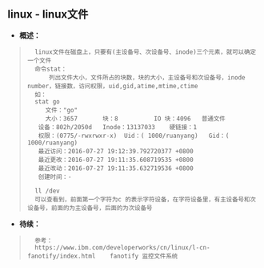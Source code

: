 ## linux - linux文件
- **概述：**
>       linux文件在磁盘上，只要有(主设备号、次设备号、inode)三个元素，就可以确定一个文件
>       命令stat：
>           列出文件大小，文件所占的块数，块的大小，主设备号和次设备号，inode number，链接数，访问权限，uid,gid,atime,mtime,ctime
>       如：
>       stat go
>          文件："go"
>          大小：3657       块：8          IO 块：4096   普通文件
>        设备：802h/2050d   Inode：13137033    硬链接：1
>        权限：(0775/-rwxrwxr-x)  Uid：( 1000/ruanyang)   Gid：( 1000/ruanyang)
>        最近访问：2016-07-27 19:12:39.792720377 +0800
>        最近更改：2016-07-27 19:11:35.608719535 +0800
>        最近改动：2016-07-27 19:11:35.632719536 +0800
>        创建时间：-
>
>       ll /dev
>       可以查看到，前面第一个字符为c 的表示字符设备，在字符设备里，有主设备号和次设备号，前面的为主设备号，后面的为次设备号
>
>
>
>
>
>
>
>
>
>
>
>
>

- **待续：**
>       参考：
>       https://www.ibm.com/developerworks/cn/linux/l-cn-fanotify/index.html    fanotify 监控文件系统
>
>
>
>
>
>
>
>
>
>
>
>
>
>
>
>
